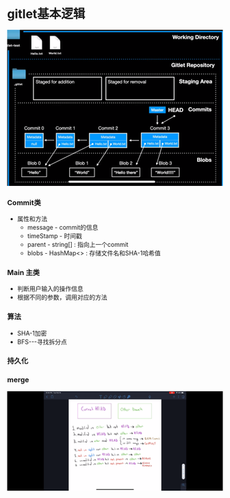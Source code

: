 # gitlet基本逻辑
![img.png](img/img.png)

### Commit类
- 属性和方法
  - message - commit的信息
  - timeStamp - 时间戳
  - parent - string[] : 指向上一个commit
  - blobs  - HashMap<> : 存储文件名和SHA-1哈希值


### Main 主类
- 判断用户输入的操作信息
- 根据不同的参数，调用对应的方法


### 算法
- SHA-1加密
- BFS---寻找拆分点

### 持久化

### merge
![merge.png](img%2Fmerge.png)


